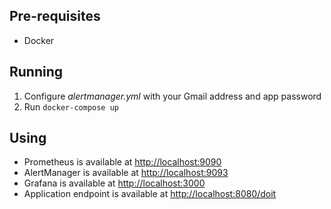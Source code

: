 ## Pre-requisites

* Docker

## Running

1. Configure *alertmanager.yml* with your Gmail address and app
password
1. Run `docker-compose up`

## Using

* Prometheus is available at [http://localhost:9090](http://localhost:9090)
* AlertManager is available at [http://localhost:9093](http://localhost:9090)
* Grafana is available at [http://localhost:3000](http://localhost:3000)
* Application endpoint is available at [http://localhost:8080/doit](http://localhost:8080/doit)


